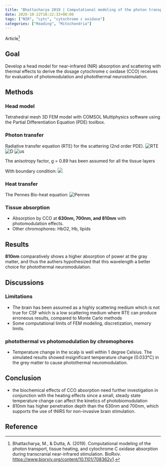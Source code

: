 ```yaml
---
title: "Bhattacharya 2019 | Computational modeling of the photon transport, tissue heating, and cytochrome C oxidase absorption during transcranial near-infrared stimulation"
date: 2020-10-22T18:22:33+08:00
tags: ["NIR", "cytc", "cytochrome c oxidase"]
categories: ["Reading", "Mitochondria"]
---
```


Article[^Bhattacharya2019]

<!--more-->

## Goal
Develop a head model for near-infrared (NIR) absorption and scattering with thermal effects to derive the dosage cytochrome c oxidase (CCO) receives for evaluation of photomodulation and photothermal neurostimulation.

## Methods
### Head model
Tetrahedral mesh 3D FEM model with COMSOL Multiphysics software using the Partial Differentiation Equation (PDE) toolbox.
### Photon transfer
Radiative transfer equation (RTE) for the scattering (2nd order PDE).
![RTE](https://www.biorxiv.org/sites/default/files/highwire/biorxiv/early/2019/07/19/708362/embed/graphic-6.gif)
![D](https://www.biorxiv.org/sites/default/files/highwire/biorxiv/early/2019/07/19/708362/embed/graphic-7.gif)
![us](https://www.biorxiv.org/sites/default/files/highwire/biorxiv/early/2019/07/19/708362/embed/graphic-8.gif)

The anisotropy factor, g = 0.89 has been assumed for all the tissue layers

With boundary condition:
![](https://www.biorxiv.org/sites/default/files/highwire/biorxiv/early/2019/07/19/708362/embed/graphic-9.gif)

### Heat transfer
The Pennes Bio-heat equation:
![Pennes](https://www.biorxiv.org/sites/default/files/highwire/biorxiv/early/2019/07/19/708362/embed/graphic-11.gif)

### Tissue absorption
* Absorption by CCO at **630nm, 700nm, and 810nm** with photomodulation effects.
* Other chromophores: HbO2, Hb, lipids

## Results
**810nm** comparatively shows a higher absorption of power at the gray matter, and thus the authers hypothesized that this wavelength a better choice for photothermal neuromodulation.

## Discussions
### Limitations
* The brain has been assumed as a highly scattering medium which is not true for CSF which is a low scattering medium where RTE can produce erroneous results, compared to Monte Carlo methods
* Some computational limits of FEM modeling, discretization, memory limits.
### photothermal vs photomodulation by chromophores
* Temperature change in the scalp is well within 1 degree Celsius. The simulated results showed insignificant temperature change (0.033°C) in the grey matter to cause photothermal neuromodulation.

## Conclusion
* the biochemical effects of CCO absorption need further investigation in conjunction with the heating effects since a small, steady state temperature change can affect the kinetics of photobiomodulation
* 810nm has higher penetration depth than the 630nm and 700nm, which supports the use of tNIRS for non-invasive brain stimulation.

## Reference
[^Bhattacharya2019]: Bhattacharya, M., & Dutta, A. (2019). Computational modeling of the photon transport, tissue heating, and cytochrome C oxidase absorption during transcranial near-infrared stimulation. BioRxiv. https://www.biorxiv.org/content/10.1101/708362v1.
